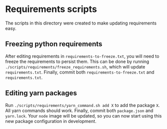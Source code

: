 # Requirements scripts

The scripts in this directory were created to make updating requirements easy.

## Freezing python requirements

After editing requirements in `requirements-to-freeze.txt`, you will need to freeze the requirements to persist them.
This can be done by running `./scripts/requirements/freeze_requirements.sh`, which will update `requirements.txt`.
Finally, commit both `requirements-to-freeze.txt` and `requirements.txt`.

## Editing yarn packages

Run `./scripts/requirements/yarn_command.sh add X` to add the package `X`.
All yarn commands should work.
Finally, commit both `package.json` and `yarn.lock`.
Your `node` image will be updated, so you can now start using this new package configuration in development.
